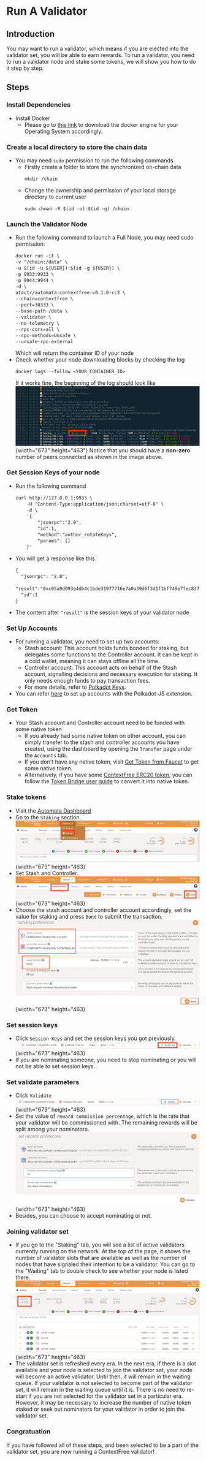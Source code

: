 # Run A Validator
## Introduction
You may want to run a validator, which means if you are elected into the validator set, you will be able to earn rewards. To run a validator, you need to run a validator node and stake some tokens, we will show you how to do it step by step.

## Steps
### Install Dependencies
- Install Docker
  - Please go to [this link](https://docs.docker.com/get-docker/) to download the docker engine for your Operating System accordingly.

### Create a local directory to store the chain data
- You may need `sudo` permission to run the following commands.
  - Firstly create a folder to store the synchronized on-chain data
    ```
    mkdir /chain
    ```
  - Change the ownership and permission of your local storage directory to current user
    ```
    sudo chown -R $(id -u):$(id -g) /chain
    ```

### Launch the Validator Node
- Run the following command to launch a Full Node, you may need sudo permission:
  ```
  docker run -it \
  -v "/chain:/data" \
  -u $(id -u ${USER}):$(id -g ${USER}) \
  -p 9933:9933 \
  -p 9944:9944 \
  -d \
  atactr/automata:contextfree-v0.1.0-rc2 \
  --chain=contextfree \
  --port=30333 \
  --base-path /data \
  --validator \
  --no-telemetry \
  --rpc-cors=all \
  --rpc-methods=Unsafe \
  --unsafe-rpc-external
  ```
  Which will return the container ID of your node
- Check whether your node downloading blocks by checking the log
    ```
    docker logs --follow <YOUR_CONTAINER_ID>
    ```
  If it works fine, the beginning of the log should look like
  ![](../../assets/canaryimg/node_logs.png){width="673" height="463"}
  Notice that you should have a **non-zero** number of peers connected as shown in the image above.

### Get Session Keys of your node
- Run the following command
    ```
    curl http://127.0.0.1:9933 \
        -H "Content-Type:application/json;charset=utf-8" \
        -d \
        '{
            "jsonrpc":"2.0",
            "id":1,
            "method":"author_rotateKeys",
            "params": []
        }'
    ```
- You will get a response like this
  ```
  {
    "jsonrpc": "2.0",
    "result":"0xc05a9d093e4db4c1bde31977716e7a0a39d6f3d1f1bf749e7fec8371147de730af6860aeef81a11130c9fcd317b96e736f6c36141c28f382a18f9faf6e7df797eaa951ead00d12db10937003f0956e3d3444d1774d452ed045dbc1b84d1bf1471abf5d77bf5033845f01be1188a852c6f0ba703042b4d06d14314841c1096c50",
    "id":1
  }
  ```
- The content after `"result"` is the session keys of your validator node

### Set Up Accounts
- For running a validator, you need to set up two accounts:
  - Stash account: This account holds funds bonded for staking, but delegates some functions to the Controller account. It can be kept in a cold wallet, meaning it can stays offline all the time.
  - Controller account: This account acts on behalf of the Stash account, signalling decisions and necessary execution for staking. It only needs enough funds to pay transaction fees.
  - For more details, refer to [Polkadot Keys](https://wiki.polkadot.network/docs/learn-keys).
- You can refer [here](../userguide/setupwallet.md) to set up accounts with the Polkadot-JS extension.

### Get Token
- Your Stash account and Controller account need to be funded with some native token
  - If you already had some native token on other account, you can simply transfer to the stash and controller accounts you have created, using the dashboard by opening the `Transfer` page under the `Accounts` tab.
  - If you don't have any native token, visit [Get Token from Faucet](../userguide/gettoken.md) to get some native token.
  - Alternatively, if you have some [ContextFree ERC20 token](https://ropsten.etherscan.io/token/0x8289b901CAC48EbBB1B5cb0049d1459EA1240EF7), you can follow the [Token Bridge user guide](../userguide/tokenbridge.md) to convert it into native token.

### Stake tokens
- Visit the [Automata Dashboard](https://dashboard.ata.network/?rpc=wss%3A%2F%2Ffs-api.ata.network#/explorer)
-  Go to the `Staking` section.
![](../../assets/canaryimg/validator/staking.png){width="673" height="463}
- Set Stash and Controller.
![](../../assets/canaryimg/validator/stash.png){width="673" height="463}
- Choose the stash account and controller account accordingly, set the value for staking and press `Bond` to submit the transaction.
![](../../assets/canaryimg/validator/bond.png){width="673" height="463}

### Set session keys
- Click `Session Keys` and set the session keys you got previously. 
![](../../assets/canaryimg/validator/sessionkey.png){width="673" height="463}
- If you are nominating someone, you need to stop nominating or you will not be able to set session keys.

### Set validate parameters
- Click `Validate`
![](../../assets/canaryimg/validator/validate.png){width="673" height="463}
- Set the value of `reward commission percentage`, which is the rate that your validator will be commissioned with. The remaining rewards will be split among your nominators.
![](../../assets/canaryimg/validator/validate_2.png){width="673" height="463}
- Besides, you can choose to accept nominating or not.

### Joining validator set
- If you go to the "Staking" tab, you will see a list of active validators currently running on the network. At the top of the page, it shows the number of validator slots that are available as well as the number of nodes that have signaled their intention to be a validator. You can go to the "Waiting" tab to double check to see whether your node is listed there.
![](../../assets/canaryimg/validator/validatorset.png){width="673" height="463}
- The validator set is refreshed every era. In the next era, if there is a slot available and your node is selected to join the validator set, your node will become an active validator. Until then, it will remain in the waiting queue. If your validator is not selected to become part of the validator set, it will remain in the waiting queue until it is. There is no need to re-start if you are not selected for the validator set in a particular era. However, it may be necessary to increase the number of native token staked or seek out nominators for your validator in order to join the validator set.

### Congratuation
If you have followed all of these steps, and been selected to be a part of the validator set, you are now running a ContextFree validator!